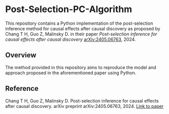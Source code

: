 # Post-Selection-PC-Algorithm

This repository contains a Python implementation of the post-selection inference method for causal effects after causal discovery as proposed by Chang T H, Guo Z, Malinsky D. in their paper *Post-selection inference for causal effects after causal discovery* [arXiv:2405.06763](https://arxiv.org/abs/2405.06763), 2024.

## Overview

The method provided in this repository aims to reproduce the model and approach proposed in the aforementioned paper using Python.

## Reference

Chang T H, Guo Z, Malinsky D. Post-selection inference for causal effects after causal discovery. arXiv preprint arXiv:2405.06763, 2024. [Link to paper](https://arxiv.org/abs/2405.06763)
